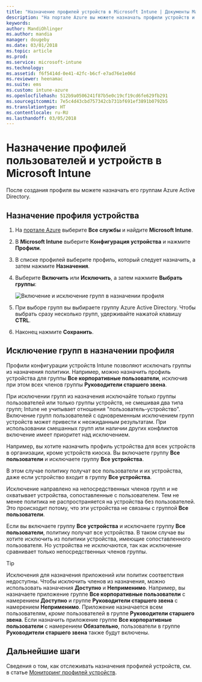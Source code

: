 ```yaml
---
title: "Назначение профилей устройств в Microsoft Intune | Документы Майкрософт"
description: "На портале Azure вы можете назначать профили устройств и политики пользователям и устройствам и исключать группы из назначений профиля в Microsoft Intune"
keywords: 
author: MandiOhlinger
ms.author: mandia
manager: dougeby
ms.date: 03/01/2018
ms.topic: article
ms.prod: 
ms.service: microsoft-intune
ms.technology: 
ms.assetid: f6f5414d-0e41-42fc-b6cf-e7ad76e1e06d
ms.reviewer: heenamac
ms.suite: ems
ms.custom: intune-azure
ms.openlocfilehash: 512b9a0506241f87b5e0c19cf19cd6fe629fb291
ms.sourcegitcommit: 7e5c4d43cbd757342cb731bf691ef3891b0792b5
ms.translationtype: HT
ms.contentlocale: ru-RU
ms.lasthandoff: 03/05/2018
---
```

# <a name="assign-user-and-device-profiles-in-microsoft-intune"></a>Назначение профилей пользователей и устройств в Microsoft Intune 

После создания профиля вы можете назначать его группам Azure Active Directory.

## <a name="assign-a-device-profile"></a>Назначение профиля устройства

1. На [портале Azure](https://portal.azure.com) выберите **Все службы** и найдите **Microsoft Intune**.
2. В **Microsoft Intune** выберите **Конфигурация устройства** и нажмите **Профили**. 
3. В списке профилей выберите профиль, который следует назначить, а затем нажмите **Назначения**.
4. Выберите **Включить** или **Исключить**, а затем нажмите **Выбрать группы**:  

    ![Включение и исключение групп в назначении профиля](./media/group-include-exclude.png)

5. При выборе групп вы выбираете группу Azure Active Directory. Чтобы выбрать сразу несколько групп, удерживайте нажатой клавишу **CTRL**.
6. Наконец нажмите **Сохранить**.

## <a name="exclude-groups-from-a-profile-assignment"></a>Исключение групп в назначении профиля

Профили конфигурации устройств Intune позволяют исключать группы из назначения политики. Например, можно назначить профиль устройства для группы **Все корпоративные пользователи**, исключив при этом всех членов группы **Руководители старшего звена**.

При исключении групп из назначения исключайте только группы пользователей или только группы устройств, не смешивая два типа групп; Intune не учитывает отношения "пользователь-устройство". Включение групп пользователей с одновременным исключением групп устройств может привести к неожиданным результатам. При использовании смешанных групп или наличии других конфликтов включение имеет приоритет над исключением.

Например, вы хотите назначить профиль устройства для всех устройств в организации, кроме устройств киоска. Вы включаете группу **Все пользователи** и исключаете группу **Все устройства**.

В этом случае политику получат все пользователи и их устройства, даже если устройство входит в группу **Все устройства**. 

Исключение направлено на непосредственных членов групп и не охватывает устройства, сопоставленные с пользователем. Тем не менее политика не распространяется на устройства без пользователей. Это происходит потому, что эти устройства не связаны с группой **Все пользователи**. 

Если вы включаете группу **Все устройства** и исключаете группу **Все пользователи**, политику получат все устройства. В таком случае вы хотите исключить из политики устройства, имеющие сопоставленного пользователя. Но устройства не исключаются, так как исключение сравнивает только непосредственных членов группы. 

>[!TIP]
>Исключения для назначения приложений или политик соответствия недоступны. Чтобы исключить членов из назначения, можно использовать назначения **Доступно** и **Неприменимо**. Например, вы назначаете приложение группе **Все корпоративные пользователи** с намерением **Доступно** и группе **Руководители старшего звена** с намерением **Неприменимо**. Приложение назначается всем пользователям, *кроме* пользователей в группе **Руководители старшего звена**. Если назначить приложение группе **Все корпоративные пользователи** с намерением **Обязательно**, пользователи в группе **Руководители старшего звена** также будут включены.
    
## <a name="next-steps"></a>Дальнейшие шаги
Сведения о том, как отслеживать назначения профилей устройств, см. в статье [Мониторинг профилей устройств](device-profile-monitor.md).